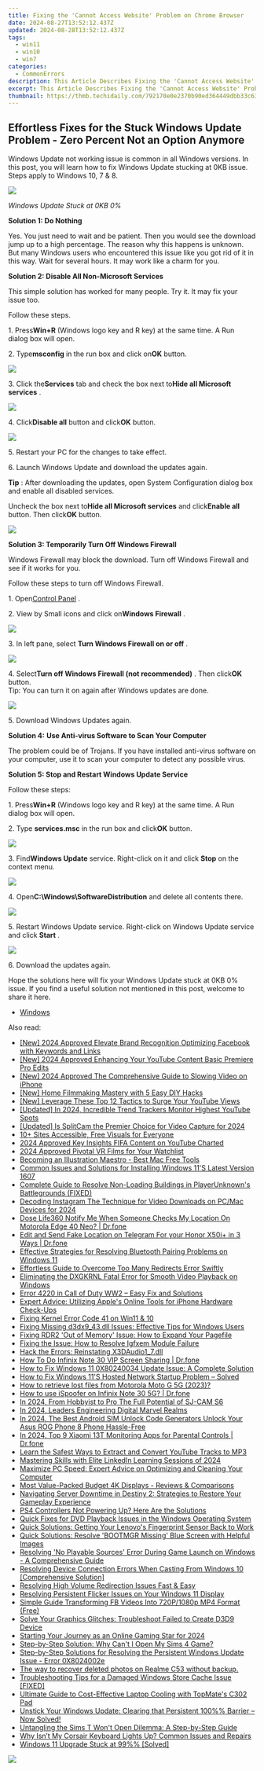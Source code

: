 ```yaml
---
title: Fixing the 'Cannot Access Website' Problem on Chrome Browser
date: 2024-08-27T13:52:12.437Z
updated: 2024-08-28T13:52:12.437Z
tags:
  - win11
  - win10
  - win7
categories:
  - CommonErrors
description: This Article Describes Fixing the 'Cannot Access Website' Problem on Chrome Browser
excerpt: This Article Describes Fixing the 'Cannot Access Website' Problem on Chrome Browser
thumbnail: https://thmb.techidaily.com/792170e0e2370b90ed364449dbb33c6317a0c77d0146e2f6b1baa308caf64e32.jpg
---
```


## Effortless Fixes for the Stuck Windows Update Problem - Zero Percent Not an Option Anymore

Windows Update not working issue is common in all Windows versions. In this post, you will learn how to fix Windows Update stucking at 0KB issue. Steps apply to Windows 10, 7 & 8.

![](https://images.drivereasy.com/wp-content/uploads/2017/02/img_589d5e72b0fa6.png)

_Windows Update Stuck at 0KB 0%_

**Solution 1: Do Nothing**

 Yes. You just need to wait and be patient. Then you would see the download jump up to a high percentage. The reason why this happens is unknown. But many Windows users who encountered this issue like you got rid of it in this way. Wait for several hours. It may work like a charm for you.

**Solution 2: Disable All Non-Microsoft Services**

 This simple solution has worked for many people. Try it. It may fix your issue too.

Follow these steps.

 1\. Press**Win+R** (Windows logo key and R key) at the same time. A Run dialog box will open.

 2\. Type**msconfig** in the run box and click on**OK** button.

![](https://images.drivereasy.com/wp-content/uploads/2017/03/img_58b682c885329.png)

 3\. Click the**Services** tab and check the box next to**Hide all Microsoft services** .

![](https://images.drivereasy.com/wp-content/uploads/2017/03/img_58b682ff6cc91.jpg)

 4\. Click**Disable all** button and click**OK** button.

![](https://images.drivereasy.com/wp-content/uploads/2017/03/img_58b6832001455.jpg)

5\. Restart your PC for the changes to take effect.

6\. Launch Windows Update and download the updates again.

**Tip** : After downloading the updates, open System Configuration dialog box and enable all disabled services.

 Uncheck the box next to**Hide all Microsoft services** and click**Enable all** button. Then click**OK** button.

![](https://images.drivereasy.com/wp-content/uploads/2017/03/img_58b68346b891a.jpg)

 **Solution 3: Temporarily Turn Off Windows Firewall**

 Windows Firewall may block the download. Turn off Windows Firewall and see if it works for you.

Follow these steps to turn off Windows Firewall.

 1\. Open[Control Panel](https://tools.techidaily.com/drivereasy/download/) .

 2\. View by Small icons and click on**Windows Firewall** .

![](https://images.drivereasy.com/wp-content/uploads/2017/03/img_58b6836576fc6.jpg)

 3\. In left pane, select **Turn Windows Firewall on or off** .

![](https://images.drivereasy.com/wp-content/uploads/2017/03/img_58b68397e1a1b.jpg)

 4\. Select**Turn off Windows Firewall (not recommended)** . Then click**OK** button.  
 Tip: You can turn it on again after Windows updates are done.

![](https://images.drivereasy.com/wp-content/uploads/2017/03/img_58b683a45fb7f.jpg)

5\. Download Windows Updates again.

**Solution 4:** **Use Anti-virus Software to Scan Your Computer**

 The problem could be of Trojans. If you have installed anti-virus software on your computer, use it to scan your computer to detect any possible virus.

**Solution 5: Stop and Restart Windows Update Service**

 Follow these steps:

 1\. Press**Win+R** (Windows logo key and R key) at the same time. A Run dialog box will open.

 2\. Type **services.msc** in the run box and click**OK** button.

![](https://images.drivereasy.com/wp-content/uploads/2017/03/img_58b683dc1d976.png)

 3\. Find**Windows Update** service. Right-click on it and click **Stop** on the context menu.

![](https://images.drivereasy.com/wp-content/uploads/2017/03/img_58b68456bd269.jpg)

 4\. Open**C:\\Windows\\SoftwareDistribution** and delete all contents there.

![](https://images.drivereasy.com/wp-content/uploads/2017/03/img_58b6846034e1e.jpg)

 5\. Restart Windows Update service. Right-click on Windows Update service and click **Start** .

![](https://images.drivereasy.com/wp-content/uploads/2017/03/img_58b6849f82fa1.jpg)

6\. Download the updates again.

 Hope the solutions here will fix your Windows Update stuck at 0KB 0% issue. If you find a useful solution not mentioned in this post, welcome to share it here.

* [Windows](https://tools.techidaily.com/drivereasy/download/)

<ins class="adsbygoogle"
     style="display:block"
     data-ad-format="autorelaxed"
     data-ad-client="ca-pub-7571918770474297"
     data-ad-slot="1223367746"></ins>



<ins class="adsbygoogle"
     style="display:block"
     data-ad-client="ca-pub-7571918770474297"
     data-ad-slot="8358498916"
     data-ad-format="auto"
     data-full-width-responsive="true"></ins>

<span class="atpl-alsoreadstyle">Also read:</span>
<div><ul>
<li><a href="https://facebook-videos.techidaily.com/new-2024-approved-elevate-brand-recognition-optimizing-facebook-with-keywords-and-links/"><u>[New] 2024 Approved  Elevate Brand Recognition  Optimizing Facebook with Keywords and Links</u></a></li>
<li><a href="https://facebook-video-share.techidaily.com/new-2024-approved-enhancing-your-youtube-content-basic-premiere-pro-edits/"><u>[New] 2024 Approved  Enhancing Your YouTube Content  Basic Premiere Pro Edits</u></a></li>
<li><a href="https://screen-activity-recording.techidaily.com/new-2024-approved-the-comprehensive-guide-to-slowing-video-on-iphone/"><u>[New] 2024 Approved  The Comprehensive Guide to Slowing Video on iPhone</u></a></li>
<li><a href="https://some-knowledge.techidaily.com/new-home-filmmaking-mastery-with-5-easy-diy-hacks/"><u>[New] Home Filmmaking Mastery with 5 Easy DIY Hacks</u></a></li>
<li><a href="https://facebook-record-videos.techidaily.com/new-leverage-these-top-12-tactics-to-surge-your-youtube-views/"><u>[New] Leverage These Top 12 Tactics to Surge Your YouTube Views</u></a></li>
<li><a href="https://youtube-webster.techidaily.com/ed-in-2024-incredible-trend-trackers-monitor-highest-youtube-spots/"><u>[Updated] In 2024, Incredible Trend Trackers  Monitor Highest YouTube Spots</u></a></li>
<li><a href="https://screen-activity-recording.techidaily.com/updated-is-splitcam-the-premier-choice-for-video-capture-for-2024/"><u>[Updated] Is SplitCam the Premier Choice for Video Capture for 2024</u></a></li>
<li><a href="https://extra-hints.techidaily.com/10plus-sites-accessible-free-visuals-for-everyone/"><u>10+ Sites  Accessible, Free Visuals for Everyone</u></a></li>
<li><a href="https://youtube-stream.techidaily.com/2024-approved-key-insights-fifa-content-on-youtube-charted/"><u>2024 Approved  Key Insights  FIFA Content on YouTube Charted</u></a></li>
<li><a href="https://extra-guidance.techidaily.com/2024-approved-pivotal-vr-films-for-your-watchlist/"><u>2024 Approved  Pivotal VR Films for Your Watchlist</u></a></li>
<li><a href="https://extra-tips.techidaily.com/becoming-an-illustration-maestro-best-mac-free-tools/"><u>Becoming an Illustration Maestro - Best Mac Free Tools</u></a></li>
<li><a href="https://win-howtos.techidaily.com/common-issues-and-solutions-for-installing-windows-11s-latest-version-1607/"><u>Common Issues and Solutions for Installing Windows 11'S Latest Version 1607</u></a></li>
<li><a href="https://common-error.techidaily.com/complete-guide-to-resolve-non-loading-buildings-in-playerunknowns-battlegrounds-fixed/"><u>Complete Guide to Resolve Non-Loading Buildings in PlayerUnknown's Battlegrounds (FIXED)</u></a></li>
<li><a href="https://instagram-videos.techidaily.com/decoding-instagram-the-technique-for-video-downloads-on-pcmac-devices-for-2024/"><u>Decoding Instagram  The Technique for Video Downloads on PC/Mac Devices for 2024</u></a></li>
<li><a href="https://fake-location.techidaily.com/dose-life360-notify-me-when-someone-checks-my-location-on-motorola-edge-40-neo-drfone-by-drfone-virtual-android/"><u>Dose Life360 Notify Me When Someone Checks My Location On Motorola Edge 40 Neo? | Dr.fone</u></a></li>
<li><a href="https://location-social.techidaily.com/edit-and-send-fake-location-on-telegram-for-your-honor-x50iplus-in-3-ways-drfone-by-drfone-virtual-android/"><u>Edit and Send Fake Location on Telegram For your Honor X50i+ in 3 Ways | Dr.fone</u></a></li>
<li><a href="https://common-error.techidaily.com/effective-strategies-for-resolving-bluetooth-pairing-problems-on-windows-11/"><u>Effective Strategies for Resolving Bluetooth Pairing Problems on Windows 11</u></a></li>
<li><a href="https://common-error.techidaily.com/1723203659471-effortless-guide-to-overcome-too-many-redirects-error-swiftly/"><u>Effortless Guide to Overcome Too Many Redirects Error Swiftly</u></a></li>
<li><a href="https://common-error.techidaily.com/eliminating-the-dxgkrnl-fatal-error-for-smooth-video-playback-on-windows/"><u>Eliminating the DXGKRNL Fatal Error for Smooth Video Playback on Windows</u></a></li>
<li><a href="https://common-error.techidaily.com/error-4220-in-call-of-duty-ww2-easy-fix-and-solutions/"><u>Error 4220 in Call of Duty WW2 – Easy Fix and Solutions</u></a></li>
<li><a href="https://fox-that.techidaily.com/expert-advice-utilizing-apples-online-tools-for-iphone-hardware-check-ups/"><u>Expert Advice: Utilizing Apple's Online Tools for iPhone Hardware Check-Ups</u></a></li>
<li><a href="https://common-error.techidaily.com/fixing-kernel-error-code-41-on-win11-and-10/"><u>Fixing Kernel Error Code 41 on Win11 & 10</u></a></li>
<li><a href="https://common-error.techidaily.com/fixing-missing-d3dx943dll-issues-effective-tips-for-windows-users/"><u>Fixing Missing d3dx9_43.dll Issues: Effective Tips for Windows Users</u></a></li>
<li><a href="https://common-error.techidaily.com/fixing-rdr2-out-of-memory-issue-how-to-expand-your-pagefile/"><u>Fixing RDR2 'Out of Memory' Issue: How to Expand Your Pagefile</u></a></li>
<li><a href="https://common-error.techidaily.com/fixing-the-issue-how-to-resolve-igfxem-module-failure/"><u>Fixing the Issue: How to Resolve Igfxem Module Failure</u></a></li>
<li><a href="https://common-error.techidaily.com/hack-the-errors-reinstating-x3daudio17dll/"><u>Hack the Errors: Reinstating X3DAudio1_7.dll</u></a></li>
<li><a href="https://screen-mirror.techidaily.com/how-to-do-infinix-note-30-vip-screen-sharing-drfone-by-drfone-android/"><u>How To Do Infinix Note 30 VIP Screen Sharing | Dr.fone</u></a></li>
<li><a href="https://common-error.techidaily.com/how-to-fix-windows-11-0x80240034-update-issue-a-complete-solution/"><u>How to Fix Windows 11 0X80240034 Update Issue: A Complete Solution</u></a></li>
<li><a href="https://common-error.techidaily.com/1723204581100-how-to-fix-windows-11s-hosted-network-startup-problem-solved/"><u>How to Fix Windows 11'S Hosted Network Startup Problem – Solved</u></a></li>
<li><a href="https://blog-min.techidaily.com/how-to-retrieve-lost-files-from-motorola-moto-g-5g-2023-by-fonelab-android-recover-data/"><u>How to retrieve lost files from Motorola Moto G 5G (2023)?</u></a></li>
<li><a href="https://android-pokemon-go.techidaily.com/how-to-use-ispoofer-on-infinix-note-30-5g-drfone-by-drfone-virtual-android/"><u>How to use iSpoofer on Infinix Note 30 5G? | Dr.fone</u></a></li>
<li><a href="https://some-knowledge.techidaily.com/in-2024-from-hobbyist-to-pro-the-full-potential-of-sj-cam-s6/"><u>In 2024, From Hobbyist to Pro  The Full Potential of SJ-CAM S6</u></a></li>
<li><a href="https://youtube-data.techidaily.com/24-leaders-engineering-digital-marvel-realms/"><u>In 2024, Leaders Engineering Digital Marvel Realms</u></a></li>
<li><a href="https://sim-unlock.techidaily.com/in-2024-the-best-android-sim-unlock-code-generators-unlock-your-asus-rog-phone-8-phone-hassle-free-by-drfone-android/"><u>In 2024, The Best Android SIM Unlock Code Generators Unlock Your Asus ROG Phone 8 Phone Hassle-Free</u></a></li>
<li><a href="https://android-location-track.techidaily.com/in-2024-top-9-xiaomi-13t-monitoring-apps-for-parental-controls-drfone-by-drfone-virtual-android/"><u>In 2024, Top 9 Xiaomi 13T Monitoring Apps for Parental Controls | Dr.fone</u></a></li>
<li><a href="https://youtube-clips.techidaily.com/learn-the-safest-ways-to-extract-and-convert-youtube-tracks-to-mp3/"><u>Learn the Safest Ways to Extract and Convert YouTube Tracks to MP3</u></a></li>
<li><a href="https://review-topics.techidaily.com/mastering-skills-with-elite-linkedin-learning-sessions-of-2024/"><u>Mastering Skills with Elite LinkedIn Learning Sessions of 2024</u></a></li>
<li><a href="https://common-error.techidaily.com/maximize-pc-speed-expert-advice-on-optimizing-and-cleaning-your-computer/"><u>Maximize PC Speed: Expert Advice on Optimizing and Cleaning Your Computer</u></a></li>
<li><a href="https://hardware-tips.techidaily.com/most-value-packed-budget-4k-displays-reviews-and-comparisons/"><u>Most Value-Packed Budget 4K Displays - Reviews & Comparisons</u></a></li>
<li><a href="https://common-error.techidaily.com/navigating-server-downtime-in-destiny-2-strategies-to-restore-your-gameplay-experience/"><u>Navigating Server Downtime in Destiny 2: Strategies to Restore Your Gameplay Experience</u></a></li>
<li><a href="https://common-error.techidaily.com/1723205901536-ps4-controllers-not-powering-up-here-are-the-solutions/"><u>PS4 Controllers Not Powering Up? Here Are the Solutions</u></a></li>
<li><a href="https://common-error.techidaily.com/quick-fixes-for-dvd-playback-issues-in-the-windows-operating-system/"><u>Quick Fixes for DVD Playback Issues in the Windows Operating System</u></a></li>
<li><a href="https://common-error.techidaily.com/quick-solutions-getting-your-lenovos-fingerprint-sensor-back-to-work/"><u>Quick Solutions: Getting Your Lenovo's Fingerprint Sensor Back to Work</u></a></li>
<li><a href="https://common-error.techidaily.com/quick-solutions-resolve-bootmgr-missing-blue-screen-with-helpful-images/"><u>Quick Solutions: Resolve 'BOOTMGR Missing' Blue Screen with Helpful Images</u></a></li>
<li><a href="https://common-error.techidaily.com/resolving-no-playable-sources-error-during-game-launch-on-windows-a-comprehensive-guide/"><u>Resolving 'No Playable Sources' Error During Game Launch on Windows - A Comprehensive Guide</u></a></li>
<li><a href="https://common-error.techidaily.com/resolving-device-connection-errors-when-casting-from-windows-10-comprehensive-solution/"><u>Resolving Device Connection Errors When Casting From Windows 10 [Comprehensive Solution]</u></a></li>
<li><a href="https://common-error.techidaily.com/resolving-high-volume-redirection-issues-fast-and-easy/"><u>Resolving High Volume Redirection Issues Fast & Easy</u></a></li>
<li><a href="https://common-error.techidaily.com/resolving-persistent-flicker-issues-on-your-windows-11-display/"><u>Resolving Persistent Flicker Issues on Your Windows 11 Display</u></a></li>
<li><a href="https://facebook-clips.techidaily.com/simple-guide-transforming-fb-videos-into-720p1080p-mp4-format-free/"><u>Simple Guide  Transforming FB Videos Into 720P/1080p MP4 Format (Free)</u></a></li>
<li><a href="https://common-error.techidaily.com/solve-your-graphics-glitches-troubleshoot-failed-to-create-d3d9-device/"><u>Solve Your Graphics Glitches: Troubleshoot Failed to Create D3D9 Device</u></a></li>
<li><a href="https://facebook-video-share.techidaily.com/starting-your-journey-as-an-online-gaming-star-for-2024/"><u>Starting Your Journey as an Online Gaming Star for 2024</u></a></li>
<li><a href="https://common-error.techidaily.com/step-by-step-solution-why-cant-i-open-my-sims-4-game/"><u>Step-by-Step Solution: Why Can't I Open My Sims 4 Game?</u></a></li>
<li><a href="https://common-error.techidaily.com/step-by-step-solutions-for-resolving-the-persistent-windows-update-issue-error-0x8024002e/"><u>Step-by-Step Solutions for Resolving the Persistent Windows Update Issue - Error 0X8024002e</u></a></li>
<li><a href="https://techidaily.com/the-way-to-recover-deleted-photos-on-realme-c53-without-backup-by-fonelab-android-recover-photos/"><u>The way to recover deleted photos on Realme C53 without backup.</u></a></li>
<li><a href="https://common-error.techidaily.com/troubleshooting-tips-for-a-damaged-windows-store-cache-issue-fixed/"><u>Troubleshooting Tips for a Damaged Windows Store Cache Issue [FIXED]</u></a></li>
<li><a href="https://buynow-marvelous.techidaily.com/ultimate-guide-to-cost-effective-laptop-cooling-with-topmates-c302-pad/"><u>Ultimate Guide to Cost-Effective Laptop Cooling with TopMate's C302 Pad</u></a></li>
<li><a href="https://common-error.techidaily.com/unstick-your-windows-update-clearing-that-persistent-100-barrier-now-solved/"><u>Unstick Your Windows Update: Clearing that Persistent 100%% Barrier – Now Solved!</u></a></li>
<li><a href="https://common-error.techidaily.com/untangling-the-sims-t-wont-open-dilemma-a-step-by-step-guide/"><u>Untangling the Sims T Won't Open Dilemma: A Step-by-Step Guide</u></a></li>
<li><a href="https://common-error.techidaily.com/why-isnt-my-corsair-keyboard-lights-up-common-issues-and-repairs/"><u>Why Isn’t My Corsair Keyboard Lights Up? Common Issues and Repairs</u></a></li>
<li><a href="https://common-error.techidaily.com/windows-11-upgrade-stuck-at-99-solved/"><u>Windows 11 Upgrade Stuck at 99%% [Solved]</u></a></li>
</ul></div>

<!-- affiliate ads begin -->
<a href="https://estore.winxdvd.com/order/checkout.php?PRODS=4612444&QTY=1&AFFILIATE=108875&CART=1"><img src="https://www.winxdvd.com/affiliate/new-banner/pt-728x90.jpg" border="0"></a>
<!-- affiliate ads end -->